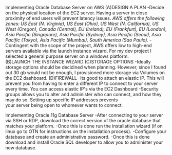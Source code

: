 Implementing Oracle Database Server on AWS
(A)DESIGN A PLAN
-Decide on the physical location of the EC2 server.  Having a server in close proximity of end users will prevent latency 
 issues.
*AWS offers the following zones:  US East (N. Virginia), US East (Ohio), US West (N. California), US West (Oregon), Canada (Central), 
EU (Ireland), EU (Frankfurt), EU (London), Asia Pacific (Singapore), Asia Pacific (Sydney), Asia Pacific (Seoul), Asia Pacific (Tokyo), 
Asia Pacific (Mumbai), South America (Sao Paulo)*.
-Contingent with the scope of the project, AWS offers low to high-end servers available via the launch instance wizard. 
 For my dev project I selected a general purpose server on a windows platform.  
(B)LAUNCH THE INSTANCE WIZARD
(C)STORAGE OPTIONS
-Ideally storage options should be decidined when planning.  However, since I found out 30 gb would not be enough, I provisioned 
 more storage via Volumes on the EC2 dashboard.
 (D)FIREWALL
 -Its good to attach an elastic IP.  This will prevent you from having to enter a different IP to connect to your server every time. You 
 can access elastic IP's via the EC2 Dashboard
 -Security groups allows you to alter and administer who can connect, and how they may do so.  Setting up specific IP addresses prevents    
 your server being open to whomever wants to connect.
 
 Implementing Oracle 11g Database Server
 -After connecting to your server via SSH or RDP, download the correct version of the oracle database that matches your platform.
 -Once this is done run the installation wizard (if on linux go to OTN for instructions on the installation process).
 -Configure your database and create an administrative password.
 -Once this is done download and install Oracle SQL developer to allow you to administer your new database.
